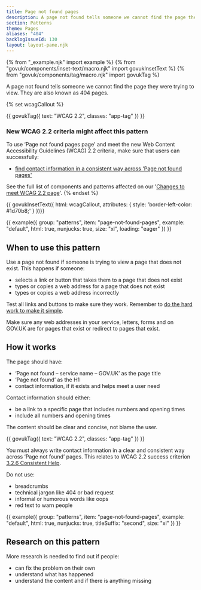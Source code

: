 ```yaml
---
title: Page not found pages
description: A page not found tells someone we cannot find the page they were trying to view. They are also known as 404 pages.
section: Patterns
theme: Pages
aliases: "404"
backlogIssueId: 130
layout: layout-pane.njk
---
```


{% from "_example.njk" import example %}
{% from "govuk/components/inset-text/macro.njk" import govukInsetText %}
{% from "govuk/components/tag/macro.njk" import govukTag %}

A page not found tells someone we cannot find the page they were trying to view. They are also known as 404 pages.

{% set wcagCallout %}

{{ govukTag({
  text: "WCAG 2.2",
  classes: "app-tag"
}) }}

### New WCAG 2.2 criteria might affect this pattern

To use ‘Page not found pages page' and meet the new Web Content Accessibility Guidelines (WCAG) 2.2 criteria, make sure that users can successfully:

- [find contact information in a consistent way across 'Page not found pages'](/patterns/page-not-found-pages/#wcag-consistent-content-page-not-found)

See the full list of components and patterns affected on our '[Changes to meet WCAG 2.2 page](/accessibility/WCAG-2.2/#components-and-patterns-affected-in-the-design-system)'.
{% endset %}

{{ govukInsetText({
  html: wcagCallout,
  attributes: {
    style: 'border-left-color: #1d70b8;'
  }
})}}

{{ example({ group: "patterns", item: "page-not-found-pages", example: "default", html: true, nunjucks: true, size: "xl", loading: "eager" }) }}

## When to use this pattern

Use a page not found if someone is trying to view a page that does not exist. This happens if someone:

- selects a link or button that takes them to a page that does not exist
- types or copies a web address for a page that does not exist
- types or copies a web address incorrectly

Test all links and buttons to make sure they work. Remember to [do the hard work to make it simple](https://www.gov.uk/guidance/government-design-principles#do-the-hard-work-to-make-it-simple).

Make sure any web addresses in your service, letters, forms and on GOV.UK are for pages that exist or redirect to pages that exist.

## How it works

The page should have:

- ‘Page not found – service name – GOV.UK’ as the page title
- ‘Page not found’ as the H1
- contact information, if it exists and helps meet a user need

Contact information should either:

- be a link to a specific page that includes numbers and opening times
- include all numbers and opening times

The content should be clear and concise, not blame the user.

<div class="app-wcag-22" id="wcag-consistent-content-page-not-found" role="note">
  {{ govukTag({
    text: "WCAG 2.2",
    classes: "app-tag"
  }) }}
  <p>You must always write contact information in a clear and consistent way across ‘Page not found’ pages. This relates to WCAG 2.2 success criterion <a href="https://www.w3.org/WAI/WCAG22/Understanding/consistent-help.html">3.2.6 Consistent Help</a>.</p>
</div>

Do not use:

- breadcrumbs
- technical jargon like 404 or bad request
- informal or humorous words like oops
- red text to warn people

{{ example({ group: "patterns", item: "page-not-found-pages", example: "default", html: true, nunjucks: true, titleSuffix: "second", size: "xl" }) }}

## Research on this pattern

More research is needed to find out if people:

- can fix the problem on their own
- understand what has happened
- understand the content and if there is anything missing
